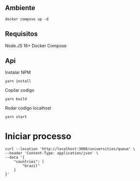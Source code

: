 ##  Ambiente

```
docker compose up -d 
```
## Requisitos 

Node.JS 16+ 
Docker Compose

## Api 

Instalar NPM

```
yarn install
```

Copilar codigo

```
yarn build
```

Rodar codigo localhost 

```
yarn start
```



# Iniciar processo 

```
curl --location 'http://localhost:3000/universities/queue' \
--header 'Content-Type: application/json' \
--data '{
    "countries": [
        "brazil"
    ]
}'
```


